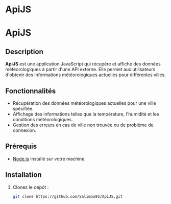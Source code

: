 # ApiJS

# ApiJS

## Description

**ApiJS** est une application JavaScript qui récupère et affiche des données météorologiques à partir d'une API externe. Elle permet aux utilisateurs d'obtenir des informations météorologiques actuelles pour différentes villes.

## Fonctionnalités

- Récupération des données météorologiques actuelles pour une ville spécifiée.
- Affichage des informations telles que la température, l'humidité et les conditions météorologiques.
- Gestion des erreurs en cas de ville non trouvée ou de problème de connexion.

## Prérequis

- [Node.js](https://nodejs.org/) installé sur votre machine.

## Installation

1. Clonez le dépôt :

   ```bash
   git clone https://github.com/Salimou95/ApiJS.git
